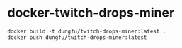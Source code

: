 # docker-twitch-drops-miner

```
docker build -t dungfu/twitch-drops-miner:latest .
docker push dungfu/twitch-drops-miner:latest
```
